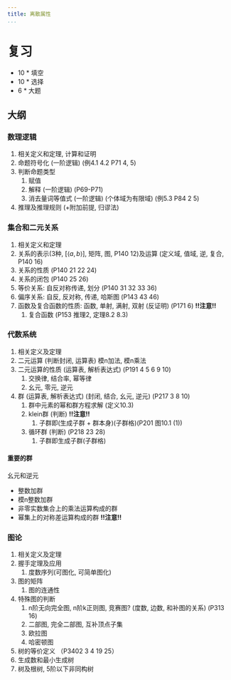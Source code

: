```yaml
---
title: 离散属性
...
```


# 复习

* 10 * 填空
* 10 * 选择 
* 6 * 大题

## 大纲

### 数理逻辑

1. 相关定义和定理, 计算和证明
1. 命题符号化 (一阶逻辑) (例4.1 4.2 P71 4, 5)
1. 判断命题类型
   1. 赋值
   1. 解释 (一阶逻辑) (P69-P71)
   1. 消去量词等值式 (一阶逻辑) (个体域为有限域) (例5.3 P84 2 5)
1. 推理及推理规则 (+附加前提, 归谬法)

### 集合和二元关系

1. 相关定义和定理
1. 关系的表示(3种, $[\langle a, b \rangle]$, 矩阵, 图, P140 12)及运算 (定义域, 值域, 逆, 复合, P140 16)
1. 关系的性质 (P140 21 22 24)
1. 关系的闭包 (P140 25 26)
1. 等价关系: 自反对称传递, 划分 (P140 31 32 33 36)
1. 偏序关系: 自反, 反对称, 传递, 哈斯图 (P143 43 46)
1. 函数及复合函数的性质: 函数, 单射, 满射, 双射 (反证明) (P171 6) **!!注意!!**
   1. 复合函数 (P153 推理2, 定理8.2 8.3)

### 代数系统

1. 相关定义及定理
1. 二元运算 (判断封闭, 运算表) 模n加法, 模n乘法
1. 二元运算的性质 (运算表, 解析表达式) (P191 4 5 6 9 10)
   1. 交换律, 结合率, 幂等律
   1. 幺元, 零元, 逆元
1. 群 (运算表, 解析表达式) (封闭, 结合, 幺元, 逆元) (P217 3 8 10)
   1. 群中元素的幂和群方程求解 (定义10.3)
   1. klein群 (判断) **!!注意!!**
      1. 子群即(生成子群 + 群本身)(子群格)(P201 图10.1 (1))
   1. 循环群 (判断) (P218 23 28)
      1. 子群即生成子群(子群格)

#### 重要的群

幺元和逆元

* 整数加群
* 模n整数加群
* 非零实数集合上的乘法运算构成的群
* 幂集上的对称差运算构成的群 **!!注意!!**

### 图论

1. 相关定义及定理
1. 握手定理及应用
   1. 度数序列(可图化, 可简单图化)
1. 图的矩阵
   1. 图的连通性
1. 特殊图的判断
   1. n阶无向完全图, n阶k正则图, 竞赛图? (度数, 边数, 和补图的关系) (P313 16)
   1. 二部图, 完全二部图, 互补顶点子集
   1. 欧拉图
   1. 哈密顿图
1. 树的等价定义 （P3402 3 4 19 25）
1. 生成数和最小生成树
1. 树及根树, 5阶以下非同构树

<!--
    vi: ft=pandoc.markdown
-->